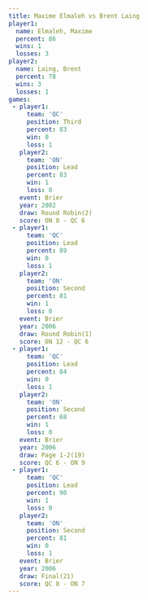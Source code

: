 ```yaml
---
title: Maxime Elmaleh vs Brent Laing
player1:               
  name: Elmaleh, Maxime
  percent: 86          
  wins: 1              
  losses: 3            
player2:               
  name: Laing, Brent   
  percent: 78          
  wins: 3              
  losses: 1            
games:
 - player1:         
     team: 'QC'     
     position: Third
     percent: 83    
     win: 0         
     loss: 1        
   player2:        
     team: 'ON'    
     position: Lead
     percent: 83   
     win: 1        
     loss: 0       
   event: Brier        
   year: 2002          
   draw: Round Robin(2)
   score: ON 8 - QC 6  
 - player1:        
     team: 'QC'    
     position: Lead
     percent: 89   
     win: 0        
     loss: 1       
   player2:          
     team: 'ON'      
     position: Second
     percent: 81     
     win: 1          
     loss: 0         
   event: Brier        
   year: 2006          
   draw: Round Robin(1)
   score: ON 12 - QC 6 
 - player1:        
     team: 'QC'    
     position: Lead
     percent: 84   
     win: 0        
     loss: 1       
   player2:          
     team: 'ON'      
     position: Second
     percent: 68     
     win: 1          
     loss: 0         
   event: Brier      
   year: 2006        
   draw: Page 1-2(19)
   score: QC 6 - ON 9
 - player1:        
     team: 'QC'    
     position: Lead
     percent: 90   
     win: 1        
     loss: 0       
   player2:          
     team: 'ON'      
     position: Second
     percent: 81     
     win: 0          
     loss: 1         
   event: Brier      
   year: 2006        
   draw: Final(21)   
   score: QC 8 - ON 7
---
```

